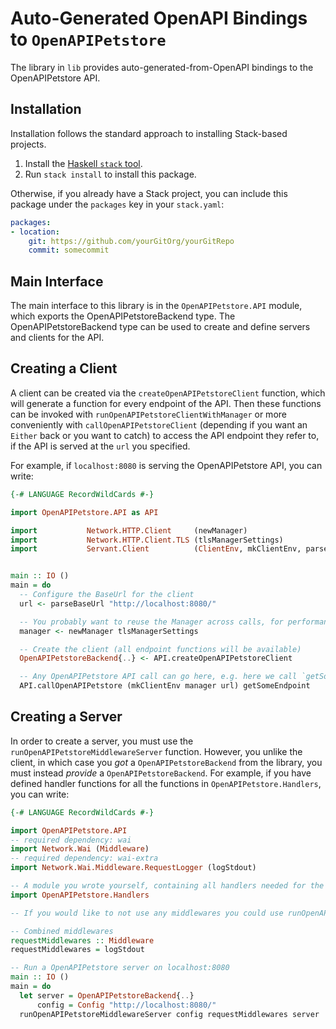 # Auto-Generated OpenAPI Bindings to `OpenAPIPetstore`

The library in `lib` provides auto-generated-from-OpenAPI bindings to the OpenAPIPetstore API.

## Installation

Installation follows the standard approach to installing Stack-based projects.

1. Install the [Haskell `stack` tool](http://docs.haskellstack.org/en/stable/README).
2. Run `stack install` to install this package.

Otherwise, if you already have a Stack project, you can include this package under the `packages` key in your `stack.yaml`:
```yaml
packages:
- location:
    git: https://github.com/yourGitOrg/yourGitRepo
    commit: somecommit
```

## Main Interface

The main interface to this library is in the `OpenAPIPetstore.API` module, which exports the OpenAPIPetstoreBackend type. The OpenAPIPetstoreBackend
type can be used to create and define servers and clients for the API.

## Creating a Client

A client can be created via the `createOpenAPIPetstoreClient` function, which will generate a function for every endpoint of the API.
Then these functions can be invoked with `runOpenAPIPetstoreClientWithManager` or more conveniently with `callOpenAPIPetstoreClient`
(depending if you want an `Either` back or you want to catch) to access the API endpoint they refer to, if the API is served
at the `url` you specified.

For example, if `localhost:8080` is serving the OpenAPIPetstore API, you can write:

```haskell
{-# LANGUAGE RecordWildCards #-}

import OpenAPIPetstore.API as API

import           Network.HTTP.Client     (newManager)
import           Network.HTTP.Client.TLS (tlsManagerSettings)
import           Servant.Client          (ClientEnv, mkClientEnv, parseBaseUrl)


main :: IO ()
main = do
  -- Configure the BaseUrl for the client
  url <- parseBaseUrl "http://localhost:8080/"

  -- You probably want to reuse the Manager across calls, for performance reasons
  manager <- newManager tlsManagerSettings

  -- Create the client (all endpoint functions will be available)
  OpenAPIPetstoreBackend{..} <- API.createOpenAPIPetstoreClient

  -- Any OpenAPIPetstore API call can go here, e.g. here we call `getSomeEndpoint`
  API.callOpenAPIPetstore (mkClientEnv manager url) getSomeEndpoint
```

## Creating a Server

In order to create a server, you must use the `runOpenAPIPetstoreMiddlewareServer` function. However, you unlike the client, in which case you *got* a `OpenAPIPetstoreBackend`
from the library, you must instead *provide* a `OpenAPIPetstoreBackend`. For example, if you have defined handler functions for all the
functions in `OpenAPIPetstore.Handlers`, you can write:

```haskell
{-# LANGUAGE RecordWildCards #-}

import OpenAPIPetstore.API
-- required dependency: wai
import Network.Wai (Middleware)
-- required dependency: wai-extra
import Network.Wai.Middleware.RequestLogger (logStdout)

-- A module you wrote yourself, containing all handlers needed for the OpenAPIPetstoreBackend type.
import OpenAPIPetstore.Handlers

-- If you would like to not use any middlewares you could use runOpenAPIPetstoreServer instead

-- Combined middlewares
requestMiddlewares :: Middleware
requestMiddlewares = logStdout

-- Run a OpenAPIPetstore server on localhost:8080
main :: IO ()
main = do
  let server = OpenAPIPetstoreBackend{..}
      config = Config "http://localhost:8080/"
  runOpenAPIPetstoreMiddlewareServer config requestMiddlewares server
```
